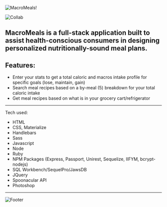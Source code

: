 ![MacroMeals!](https://i.imgur.com/UcmvHJr.png)

![Collab](https://i.imgur.com/ofItTSp.png)


## MacroMeals is a full-stack application built to assist health-conscious consumers in designing personalized nutritionally-sound meal plans.



## Features:

* Enter your stats to get a total caloric and macros intake profile for specific goals (lose, maintain, gain)
* Search meal recipes based on a by-meal (5) breakdown for your total caloric intake
* Get meal recipes based on what is in your grocery cart/refrigerator

------------------------------------------------------------------------------------------------------------

Tech used:

* HTML
* CSS, Materialize
* Handlebars
* Sass
* Javascript
* Node
* Ruby
* NPM Packages (Express, Passport, Unirest, Sequelize, IIFYM, bcrypt-nodejs)
* SQL Workbench/SequelPro/JawsDB
* JQuery
* Spoonacular API
* Photoshop
------------------------------------------------------------------------------------------------------------

![Footer](https://i.imgur.com/p1663GW.png)
